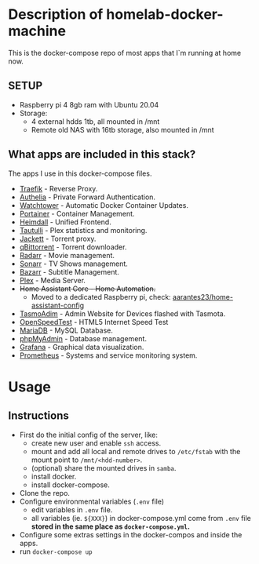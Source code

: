 # Description of homelab-docker-machine

This is the docker-compose repo of most apps that I`m running at home now.

## SETUP

- Raspberry pi 4 8gb ram with Ubuntu 20.04
- Storage:
  - 4 external hdds 1tb, all mounted in /mnt
  - Remote old NAS with 16tb storage, also mounted in /mnt

## What apps are included in this stack?

The apps I use in this docker-compose files.

- [Traefik](https://github.com/traefik/traefik) - Reverse Proxy.
- [Authelia](https://github.com/authelia/authelia) - Private Forward Authentication.
- [Watchtower](https://github.com/containrrr/watchtower) - Automatic Docker Container Updates.
- [Portainer](https://github.com/portainer/portainer) - Container Management.
- [Heimdall](https://github.com/linuxserver/Heimdall) - Unified Frontend.
- [Tautulli](https://github.com/linuxserver/docker-tautulli) - Plex statistics and monitoring.
- [Jackett](https://github.com/linuxserver/docker-jackett) - Torrent proxy.
- [qBittorrent](https://github.com/linuxserver/docker-qbittorrent) - Torrent downloader.
- [Radarr](https://github.com/linuxserver/docker-radarr) - Movie management.
- [Sonarr](https://github.com/linuxserver/docker-sonarr) - TV Shows management.
- [Bazarr](https://github.com/linuxserver/docker-bazarr) - Subtitle Management.
- [Plex](https://github.com/linuxserver/docker-plex) - Media Server.
- <s>Home Assistant Core - Home Automation.</s>
  - Moved to a dedicated Raspberry pi, check: [aarantes23/home-assistant-config](https://github.com/aarantes23/home-assistant-config)
- [TasmoAdim](https://github.com/reloxx13/TasmoAdmin) - Admin Website for Devices flashed with Tasmota.
- [OpenSpeedTest](https://hub.docker.com/r/openspeedtest/latest) - HTML5 Internet Speed Test
- [MariaDB](https://github.com/linuxserver/docker-mariadb) - MySQL Database.
- [phpMyAdmin](https://github.com/phpmyadmin/docker) - Database management.
- [Grafana](https://github.com/grafana/grafana) - Graphical data visualization.
- [Prometheus](https://github.com/prometheus/prometheus) - Systems and service monitoring system.

# Usage

## Instructions

- First do the initial config of the server, like:
  - create new user and enable `ssh` access.
  - mount and add all local and remote drives to `/etc/fstab` with the mount point to `/mnt/<hdd-number>`.
  - (optional) share the mounted drives in `samba`.
  - install docker.
  - install docker-compose.
- Clone the repo.
- Configure environmental variables (`.env` file)
  - edit variables in `.env` file.
  - all variables (ie. `${XXX}`) in docker-compose.yml come from `.env` file <b>stored in the same place as `docker-compose.yml`.</b>
- Configure some extras settings in the docker-compos and inside the apps.
- run `docker-compose up`